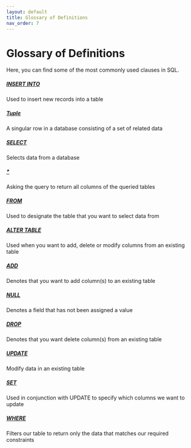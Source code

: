 ```yaml
---
layout: default
title: Glossary of Definitions
nav_order: 7
---
```


# Glossary of Definitions

Here, you can find some of the most commonly used clauses in SQL.

##### [INSERT INTO](https://dvalle22.github.io/Mel-Danilo-Cody/docs/modify/#populating-a-table)
Used to insert new records into a table

##### [Tuple](https://dvalle22.github.io/Mel-Danilo-Cody/docs/modify/#populating-a-table)
A singular row in a database consisting of a set of related data

##### [SELECT](https://dvalle22.github.io/Mel-Danilo-Cody/docs/modify/#populating-a-table)
Selects data from a database

##### [\*](https://dvalle22.github.io/Mel-Danilo-Cody/docs/modify/#populating-a-table)
Asking the query to return all columns of the queried tables

##### [FROM](https://dvalle22.github.io/Mel-Danilo-Cody/docs/modify/#populating-a-table)
Used to designate the table that you want to select data from

##### [ALTER TABLE](https://dvalle22.github.io/Mel-Danilo-Cody/docs/modify/#altering-a-table)
Used when you want to add, delete or modify columns from an existing table

##### [ADD](https://dvalle22.github.io/Mel-Danilo-Cody/docs/modify/#altering-a-table)
Denotes that you want to add column(s) to an existing table

##### [NULL](https://dvalle22.github.io/Mel-Danilo-Cody/docs/modify/#altering-a-table)
Denotes a field that has not been assigned a value

##### [DROP](https://dvalle22.github.io/Mel-Danilo-Cody/docs/modify/#altering-a-table)
Denotes that you want delete column(s) from an existing table

##### [UPDATE](https://dvalle22.github.io/Mel-Danilo-Cody/docs/modify/#altering-a-table)
Modify data in an existing table

##### [SET](https://dvalle22.github.io/Mel-Danilo-Cody/docs/modify/#altering-a-table)
Used in conjunction with UPDATE to specify which columns we want to update

##### [WHERE](https://dvalle22.github.io/Mel-Danilo-Cody/docs/modify/#altering-a-table)
Filters our table to return only the data that matches our required constraints

